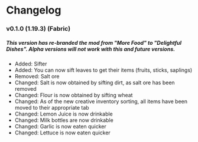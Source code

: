 # Changelog

### v0.1.0 (1.19.3) (Fabric)

##### This version has re-branded the mod from "More Food" to "Delightful Dishes". Alpha versions will not work with this and future versions.



* Added: Sifter
* Added: You can now sift leaves to get their items (fruits, sticks, saplings)
* Removed: Salt ore
* Changed: Salt is now obtained by sifting dirt, as salt ore has been removed
* Changed: Flour is now obtained by sifting wheat
* Changed: As of the new creative inventory sorting, all items have been moved to their appropriate tab
* Changed: Lemon Juice is now drinkable
* Changed: Milk bottles are now drinkable
* Changed: Garlic is now eaten quicker
* Changed: Lettuce is now eaten quicker